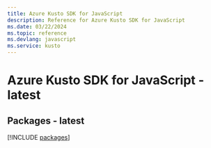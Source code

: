 ```yaml
---
title: Azure Kusto SDK for JavaScript
description: Reference for Azure Kusto SDK for JavaScript
ms.date: 03/22/2024
ms.topic: reference
ms.devlang: javascript
ms.service: kusto
---
```

# Azure Kusto SDK for JavaScript - latest
## Packages - latest
[!INCLUDE [packages](kusto-index.md)]